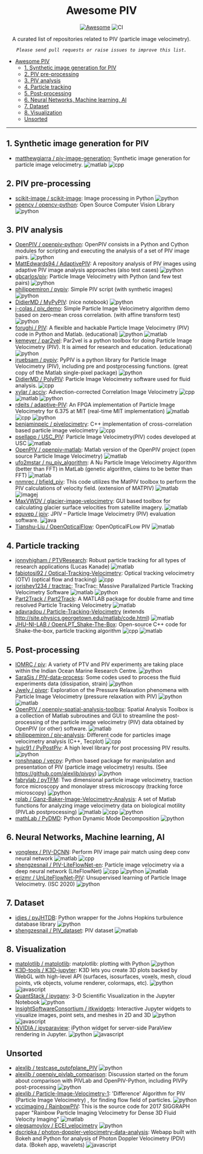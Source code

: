 <div align="center">

# Awesome PIV
[![Awesome](https://awesome.re/badge-flat.svg)](https://github.com/sindresorhus/awesome#readme)
![CI](https://github.com/lento234/awesome_piv/workflows/CI/badge.svg)


A curated list of repositories related to PIV (particle image velocimetry). 

*`Please send pull requests or raise issues to improve this list.`*

</div>

- [Awesome PIV](#awesome-piv)
  - [1. Synthetic image generation for PIV](#1-synthetic-image-generation-for-piv)
  - [2. PIV pre-processing](#2-piv-pre-processing)
  - [3. PIV analysis](#3-piv-analysis)
  - [4. Particle tracking](#4-particle-tracking)
  - [5. Post-processing](#5-post-processing)
  - [6. Neural Networks, Machine learning, AI](#6-neural-networks-machine-learning-ai)
  - [7. Dataset](#7-dataset)
  - [8. Visualization](#8-visualization)
  - [Unsorted](#unsorted)

--------------------------------

## 1. Synthetic image generation for PIV

- [matthewgiarra / piv-image-generation](https://github.com/matthewgiarra/piv-image-generation): Synthetic image generation for particle image velocimetry. ![matlab] ![cpp]


## 2. PIV pre-processing

- [scikit-image / scikit-image](https://github.com/scikit-image/scikit-image): Image processing in Python ![python]
- [opencv / opencv-python](https://github.com/opencv/opencv-python):  Open Source Computer Vision Library ![python]

## 3. PIV analysis

- [OpenPIV / openpiv-python](https://github.com/openpiv/openpiv-python): OpenPIV consists in a Python and Cython modules for scripting and executing the analysis of a set of PIV image pairs. ![python]
- [MattEdwards94 / AdaptivePIV](https://github.com/MattEdwards94/AdaptivePIV): A repository  analysis of PIV images using adaptive PIV image analysis approaches (also test cases) ![python]
- [gbcarlos/piv](https://github.com/gbcarlos/piv): Particle Image Velocimetry with Python (and few test pairs) ![python]
- [philippemiron / pypiv](https://github.com/philippemiron/pypiv): Simple PIV script (with synthetic images) ![python]
- [DidierMD / MyPyPIV](https://github.com/DidierMD/MyPyPIV): (nice notebook) ![python]
- [j-colas / piv_demo](https://github.com/j-colas/piv_demo): Simple Particle Image Velocimetry algorithm demo based on zero-mean cross correlation. (with affine transform test) ![python]
- [forughi / PIV](https://github.com/forughi/PIV): A flexible and hackable Particle Image Velocimetry (PIV) code in Python and Matlab. (educational) ![python] ![matlab]
- [kemeyer / par2vel](https://github.com/kemeyer/par2vel): Par2vel is a python toolbox for doing Particle Image Velocimetry (PIV). It is aimed for research and education. (educational)![python]
- [jruebsam / pypiv](https://github.com/jruebsam/pypiv): PyPIV is a python library for Particle Image Velocimetry (PIV), including pre and postprocessing functions. (great copy of the Matlab single-pixel package) ![python]
- [DidierMD / PolyPIV](https://github.com/DidierMD/PolyPIV): Particle Image Velocimetry software used for fluid analysis. ![cpp]
- [xylar / acciv](https://github.com/xylar/acciv): Advection-corrected Correlation Image Velocimetry ![cpp] ![matlab] ![python] 
- [rdeits / adaptive-PIV](https://github.com/rdeits/adaptive-PIV): An FPGA implementation of Particle Image Velocimetry for 6.375 at MIT  (real-time MIT implementation) ![matlab] ![cpp] ![python]
- [benjaminpelc / pivelocimetry](https://github.com/benjaminpelc/pivelocimetry):  C++ implementation of cross-correlation based particle image velocimetry ![cpp]
- [psellapp / USC_PIV](https://github.com/psellapp/USC_PIV): Particle Image Velocimetry(PIV) codes developed at USC ![matlab]
- [OpenPIV / openpiv-matlab](https://github.com/openpiv/openpiv-matlab): Matlab version of the OpenPIV project (open source Particle Image Velocimetry) ![matlab]
- [ufo2mstar / nu_piv_algorithm](https://github.com/ufo2mstar/nu_piv_algorithm): A Nu Particle Image Velocimetry Algorithm (better than FFT) in MatLab (genetic algorithm, claims to be better than FFT) ![matlab]
- [nnmrec / bfield_piv](https://github.com/nnmrec/bfield_piv): This code utilizes the MatPIV toolbox to perform the PIV calculations of velocity field. (extension of MATPIV) ![matlab] ![imagej]
- [MaxVWDV / glacier-image-velocimetry](https://github.com/MaxVWDV/glacier-image-velocimetry):  GUI based toolbox for calculating glacier surface velocities from satellite imagery. ![matlab]
- [eguvep / jpiv](https://github.com/eguvep/jpiv):  JPIV – Particle Image Velocimetry (PIV) evaluation software. ![java]
- [Tianshu-Liu / OpenOpticalFlow](https://github.com/Tianshu-Liu/OpenOpticalFlow): OpenOpticalFLow PIV ![matlab]


## 4. Particle tracking
- [jonnyhigham / PTVResearch](https://github.com/jonnyhigham/PTVResearch): Robust particle tracking for all types of research applications (Lucas Kanade) ![matlab]
- [fabiotosi92 / Optical-Tracking-Velocimetry](https://github.com/fabiotosi92/Optical-Tracking-Velocimetry): Optical tracking velocimetry (OTV) (optical flow and tracking) ![cpp]
- [jorishey1234 / tractrac](https://github.com/jorishey1234/tractrac): TracTrac: Massive Parallalized Particle Tracking Velocimetry Software ![matlab] ![python]
- [Part2Track / Part2Track](https://github.com/Part2Track/Part2Track): A MATLAB package for double frame and time resolved Particle Tracking Velocimetry ![matlab]
- [adavradou / Particle-Tracking-Velocimetry](https://github.com/adavradou/Particle-Tracking-Velocimetry) (extends http://site.physics.georgetown.edu/matlab/code.html) ![matlab]
- [JHU-NI-LAB / OpenLPT_Shake-The-Box](https://github.com/JHU-NI-LAB/OpenLPT_Shake-The-Box): Open-source C++ code for Shake-the-box, particle tracking algorithm ![cpp] ![matlab]


## 5. Post-processing

- [IOMRC / piv](https://github.com/IOMRC/piv): A variety of PTV and PIV experiments are taking place within the Indian Ocean Marine Research Centre. ![python]
- [SaraSis / PIV-data-process](https://github.com/SaraSis/PIV-data-process): Some codes used to process the fluid experiments data (dissipation, strain) ![python]
- [Jwely / pivpr](https://github.com/Jwely/pivpr): Exploration of the Pressure Relaxation phenomena with Particle Image Velocimetry (pressure relaxation with PIV) ![python] ![matlab]
- [OpenPIV / openpiv-spatial-analysis-toolbox](https://github.com/OpenPIV/openpiv-spatial-analysis-toolbox): Spatial Analysis Toolbox is a collection of Matlab subroutines and GUI to streamline the post-processing of the particle image velocimetry (PIV) data obtained by OpenPIV (or other) software. ![matlab]
- [philippemiron / piv-analysis](https://github.com/philippemiron/piv-analysis): Different code for particles image velocimetry analysis (C++, Tecplot) ![cpp]
- [hujc91 / PyPostPiv](https://github.com/hujc91/PyPostPiv): A high level library for post processing PIV results. ![python]
- [ronshnapp / vecpy](https://github.com/ronshnapp/vecpy): Python based package for manipulation and presentation of PIV (particle image velocimetry) results. (See https://github.com/alexlib/pivpy) ![python]
- [fabrylab / pyTFM](https://github.com/fabrylab/pyTFM): Two dimensional particle image velocimetry, traction force microscopy and monolayer stress microscopy (tracking force microscopy) ![python]
- [rplab / Ganz-Baker-Image-Velocimetry-Analysis](https://github.com/rplab/Ganz-Baker-Image-Velocimetry-Analysis): A set of Matlab functions for analyzing image velocimetry data on biological motility (PIVLab postprocessing) ![matlab] ![cpp] ![python]
- [mathLab / PyDMD](https://github.com/mathLab/PyDMD):  Python Dynamic Mode Decomposition ![python]

## 6. Neural Networks, Machine learning, AI

- [yongleex / PIV-DCNN](https://github.com/yongleex/PIV-DCNN): Perform PIV image pair match using deep conv neural network ![matlab] ![cpp]
- [shengzesnail / PIV-LiteFlowNet-en](https://github.com/shengzesnail/PIV-LiteFlowNet-en): Particle image velocimetry via a deep neural network (LiteFlowNet) ![cpp] ![python] ![matlab]
- [erizmr / UnLiteFlowNet-PIV](https://github.com/erizmr/UnLiteFlowNet-PIV): Unsupervised learning of Particle Image Velocimetry. (ISC 2020) ![python]


## 7. Dataset

- [idies / pyJHTDB](https://github.com/idies/pyJHTDB):  Python wrapper for the Johns Hopkins turbulence database library ![python]
- [shengzesnail / PIV_dataset](https://github.com/shengzesnail/PIV_dataset):  PIV dataset ![matlab]

## 8. Visualization

- [matplotlib / matplotlib](https://github.com/matplotlib/matplotlib): matplotlib: plotting with Python ![python]
- [K3D-tools / K3D-jupyter](https://github.com/K3D-tools/K3D-jupyter): K3D lets you create 3D plots backed by WebGL with high-level API (surfaces, isosurfaces, voxels, mesh, cloud points, vtk objects, volume renderer, colormaps, etc). ![python] ![javascript]
- [QuantStack / ipygany](https://github.com/QuantStack/ipygany):  3-D Scientific Visualization in the Jupyter Notebook ![python]
- [InsightSoftwareConsortium / itkwidgets](https://github.com/InsightSoftwareConsortium/itkwidgets):  Interactive Jupyter widgets to visualize images, point sets, and meshes in 2D and 3D ![python] ![javascript]
- [NVIDIA / ipyparaview](https://github.com/NVIDIA/ipyparaview):  iPython widget for server-side ParaView rendering in Jupyter. ![python] ![javascript]


## Unsorted

- [alexlib / testcase_outofplane_PIV](https://github.com/alexlib/testcase_outofplane_PIV) ![python]
- [alexlib / openpiv_pivlab_comparison](https://github.com/alexlib/openpiv_pivlab_comparison): Discussion started on the forum about comparison with PIVLab and OpenPIV-Python, including PIVPy post-processing ![python]
- [alexlib / Particle-Image-Velocimetry-1](https://github.com/alexlib/Particle-Image-Velocimetry-1): 'Difference' Algorithm for PIV (Particle Image Velocimetry) , for finding flow field of particles. ![python]
- [vccimaging / RainbowPIV](https://github.com/vccimaging/RainbowPIV): This is the source code for 2017 SIGGRAPH paper "Rainbow Particle Imaging Velocimetry for Dense 3D Fluid Velocity Imaging" ![matlab]
- [olegsamoylov / ECEI_velocimetry](https://github.com/olegsamoylov/ECEI_velocimetry) ![python]
- [dscripka / photon-doppler-velocimetry-data-analysis](https://github.com/dscripka/photon-doppler-velocimetry-data-analysis): Webapp built with Bokeh and Python for analysis of Photon Doppler Velocimetry (PDV) data. (Bokeh app, wavelets) ![javascript]


<!--- software badges -->

[python]: https://img.shields.io/badge/Python-lightgrey.svg?logo=data%3Aimage%2Fpng%3Bbase64%2CiVBORw0KGgoAAAANSUhEUgAAABQAAAAUCAMAAAC6V%2B0%2FAAACClBMVEUAAABAgL83erM4ebA2eK43d603dqs3dak2dKg3c6Q5erM4ebA3d643caI3ebA3ea0AgIA3dqs3cKA3d643d603d6s3cJ44dq42dqs2dKk2dKc2cqU2cqM2bpw2ebQ3ebA3eK43d603dqs3dqk3dKg3c6U3cqQ3caI2bZr%2F2Ev%2F2Ej%2F1kf%2F1EU3erE4ebA2bJn%2F2Uj%2F0kI3eLA2a5f%2F1kb%2F0T83eK42a5T%2F1UT%2Fzz83caI4b6A4b542bpw2bps2bJk2a5c1apX80kb%2F00Q3dqs3cqM3cKH%2F31H%2F3k%2F%2F3E7%2F3Ez%2F2Ur%2F10r%2F1kf%2F1UU4dak3caL%2F4FH%2Fyzo3c6c4b6D%2F3k7%2FyTk1c6U3cJ7%2F3E7%2Fyjn%2Fxzg3caM3b543bp3%2F20z%2F00T%2F0kL%2F0UH%2F0D%2F%2Fzj%2F%2FzTz%2Fyzr%2Fyjn%2Fxzj%2F2kv%2F00P%2F0EL%2F0ED%2Fzj7%2FzDz%2F2En%2Fzj7%2FzTz%2Fyzv%2F10f%2Fzj7%2FzDP%2Fyjz%2Fyjr%2F1Ub%2F1ET%2FzDv%2FyTf%2F1UL%2F0UH%2F0ED%2Fzj7%2FzTz%2FzDz%2Fyzn%2Fyjj%2Fv0A3d603dqs3dak3dKc3c6U3cqQ3caI3cKA3b542bpw3eK42bZr%2F1kf%2F1UX%2F00Q2bJn%2F0kI3cqM2a5f%2F0UD%2F0UH%2Fzz%2F%2Fzj3%2F1ET%2FzDz%2F3k%2F%2F3E7%2F20z%2F2Ur%2F2En%2F1Ub%2FzTz%2F10f%2Fzj7%2Fyzr%2F2Uv%2F0kP%2F0D%2F%2F00P%2F0ED%2F%2F%2F9ywrbbAAAAhXRSTlMABGu%2F6vn25bJUkOWrfs%2BDAu%2Fbz%2FbV4G6IiIiI%2BOA9uMzMzMzMzMz84HDu5ncu%2BeB4VaHRe73fda%2F00K6qqqqqoldQ%2FPX%2BVFiou7u7u7vU4b9r8KiOwLA%2Bi836N2Hugs3NzMzMzMzMskDNioiIiHjN0vDiyPsKb%2BJm%2FrmdQqXY7vHjuWkEM28rJQAAAO9JREFUGNNVkK1OA1EYROfcO5emWTYNxeMRhFoUmhB4AhDFoUhwJHVYFBgUCo0hQZUXQKAIkkcogrTkErJB7C4sI8%2FM95NBkkSrT0mSJUl9OAPg%2FEOSQm3ZFwCkTjLBKQDuQMMVnECvgWt0VKwDL95gvPhloccYbpwOO8wGgoMXAGXNok2I9htAedvuJJgjj4BpnQT2syG4gLJgD%2BB9mLOhf2dTzg1AHOZslqvo4OkcG4hVw%2B4TOnjYhZ2vWD22n10jSTreilV%2BBrj8a2kpVrnc3Lb%2FFVLlwWzlKVEP1sn0Opitfo9SU11tadIemUjSD%2Bs0MpPwiOyPAAAAAElFTkSuQmCC

[matlab]: https://img.shields.io/badge/MATLAB-lightgrey.svg?logo=data%3Aimage%2Fpng%3Bbase64%2CiVBORw0KGgoAAAANSUhEUgAAABYAAAAUCAYAAACJfM0wAAAD3klEQVQ4y53UT4hVdRTA8e%2B5v%2Fvv3ffnzrw3M%2FiH0RjmT2PhkGZM9mdRL80MRWzjQhEXIZK6yBZBBS2iRRJChYsEg4yocBIUMfq3CDFKRWcMnJmmpkHnDTO%2BnJk3f9597977a%2FGQMhQZz%2BZszvlwOHCOsIDIb9uG6minmmvc0PXFkYOPFH4%2FnBszPiouEr1jaOq2WmMhMN3dVNo6FttDQ292ZQsrOlao16ZzstJTAP79wfkDB2D%2FfpFC4eVk36Xuzq45lq5hmeey65cR5PM2Fg7n162D9nY4dOgp48bE7uxwv9T7QmYxuC6bVi2h1ZQFwvmWFsjnYXi4Bct61%2BzvX9RYKeGGgmuBl2S5afCcI3Cs1b83nAfymzdDQ4PDyMhaUqmP9djYWq%2FvMnUJwQpAheAlEWXwYikkYf1navOOaLkMZ89CLtfG%2BfNvMzq6nomJrDEwgD9VJL1YkACMALwUKIM1lqbTEC7eMtT%2F0QSwbHoafeFCs5RKRygUNtHXl2B8HLf%2FKkvCWZbVC63NkErC7A0oTuBFMYOOcG5jvUvP38G%2FE%2B%2F94ze4fh1c1zbm5h6%2B9vWp16d6ep7h5k0QQTIZMlNFUq7g2qBDoAKOC7YN5QrrpyMOm8IcgLH32iB7tQatc2SzW4HP4jA80%2FTYqpey7S3IzAxYFvZYAV9iPIsaHAFVcJwabgirLKFTya0dz893MXTlBaJoC1G0kihyiGNM16Hp6ccxEgmKP%2F9KpjRJ2hE8CxwbtIY4BNMCNwHKIGdo8o5w4Virj0Ecr6dSeZUgWEMQOFSrEEWgNVopqhq8wij1piZpQtKtwQA6BtOEhFfLBmwoRWRMAYMwfJ9KZSfl8mWCACoViCJ0HHPjr1HKP%2FxILiyTMYWkDclEbRUCxDEoVYMdBwxhtSk8qgQMJidDJidPUa1upVr9lDCsRGEYTVwf1zMnT5MrjpO1hbQFGQ%2FStxADNGAo%2FrRtTpsW%2FcogpYQtvbOI8cETeejtg1JpSObn90TK3DWt7O0z33z3TtPw4EyTI9TZkE1D1gc%2FDZ4LSqG15rgy2eh5bI5CnhfhqCE8u9KjTe50ILsb0xTL2mrz1cH6BPsafGisg3of%2FBRkkpBwOZ6w2RPHjJsOfP8ViJAOY96KNaNyt5M%2ButonjHjwgaWcWdTE8pQHtgmmAjQ%2FodkBDDsW1L1X%2B8UnOnyAdKzpvivct9Nn3yfIqQ855ObYJ1XQ0xBOcmWuxHbT5FIQQMPB2x%2F88XYfQO4Ka%2B3DABDyJD4nCahjkIsM8QrNnIt7Qb0xxX2FHvHRV%2F2UnvBP6Dn%2FS93vP6S1j%2F7Wv2fvPzd4aYILeYaYAAAAAElFTkSuQmCC

[cpp]: https://img.shields.io/badge/C/C++-lightgrey.svg?logo=data%3Aimage%2Fpng%3Bbase64%2CiVBORw0KGgoAAAANSUhEUgAAADIAAAA4CAYAAAC%2FpKvXAAAG50lEQVR42tWYA3gkTRPH%2B7VtfrZtxznbTvLaPE6cnH1ZnG3b%2B8VeXWzvZsO16q3t57yYmUXwf55%2FMD3bXb%2FuqppJSKA0RySLiBLKzqO7r%2Fuc4xoZLIoSFv8wSig9joGDKyPMhdli6c%2FJQNXb62XPYKApaBMaWGyJFsgEMzcVvkAGihgG7p0jkk7D4NrQwNMaPL0PGeby%2FaQ%2FhQD%2FxWCkaPDRJf1SP7PFyu9HiWT7aBD%2B9fmYNOVPSaA1dZv0sWiBlMEFjWgIkM140quiBflPBawO8PhbAgbg3N3aHfUzdt%2B%2B%2B4g%2FhCfwJ5w4Cw39YexuhTFpsn%2F6Usiv445sw8nsaOh%2FS49jTN%2FhcQL5j16vAz0aBphNjvp5f3XFk8StAO7BYxyLN9f5sliMSA4Jhypg85UGOFbQBmelajgjVcHh3FbYhNeY%2FeX0Hh%2BBmrCGoh21e9cpyL%2BHg9m%2BTL70eBVklXeC3mQFNmmNVvh%2FiQZSj1X5CpQ1a5Psu9drQf6SL91oCQJUq3TgrcqatZBytNKn06GvOlFC%2BTpvJnh3kwIkuKt28F12nOSivJ3OyTMOfViy5MojM7ctJQ4ivhCf7yiBhnYD%2BFn0ZD%2Fdfo1TDONW5mY%2BMWt7I5koBnQT8QZC1WOCQEnVbYJPd7iHmbGhuOSN9w9IKcDt5gPx3mYFNGoMEGjVqvV0rbue9Jq%2FLjp39Z5JYisN3AcQ2pX6SLSr3Xj3ilySfvXBqZu7nQG8AFl1ugb4SqM1Q2WrDmpUetAarPwaAJo5UKJ4evaOOg8A%2FECiRTJo7jQCFxktNjhZ1Abz9pY5zbMAr12Qq8FotoEn4VqmGHFWGTsAT5D152q55Tbu%2FJc7S1jnm49ADS5qrddgsQvOV1Q8MGWThQbnbxBpXQ%2Bn1snjOUDvrb%2Fewq02O1xWqhtffWd3Bw3KG3PoVHQhT8LXEtqW%2BbbyuXtKcZO6O%2F8Zd4qtDnwHWcmhyI%2FktfKGmJVWXPPzz45n%2BgbAA%2BRATgtrd%2FliJ4%2FTEMi6%2Fhl78cp9UzYZ3QX14NRNcFHRBMKLpU5jz8zZTsdWnFLwA7mibAdPauowcIWwjV6Rnf7otG1qtt19ZPpmQGHaaZzGXn57Jx2TlLTwA8mu6ARPUtT3sEJMWZdf9ELMHk7tNK9KjZujA4csVhv9Oe1CCR0rbe6Clk49HTNZ6Bi%2Bfcu4geSwgMg9gMwWFDf9%2Bv096SQkMYeMTeNS0DTYXoMZHLLZ7fTnbZIKxxgNXGu03Oh0dGztWSXH1LqmAU9q1LhMLW3QglNX7gtNNJCgOLhuM4lIuUomCLv7JbUOshW7HeCzW2%2Br9tFL0tMfG7qkjQbvysFxGjJs2VVc3OoO5KFpmyG%2FWg27Miqdxp6L2k7HsBHwA1nN3n5pZ5uxrkjx2uQNcrcATkAJJWT02uI%2Ba7%2Fvb1GAjeWBiHlreWHMUjsNkIffmLgS9ktK1N99f1dzoEGoFQ09wCaJrA4eDEvkDPFQeCJklzSCQ3ojFu3xgtrHpm3WBhREcKEOUJxgXhyzjBXizUmrKMTdatb0Wt9Nu1iKfzzZAgFC%2Fw%2FV1mUELursNcBX4ovwyrjlLlMpfocEND168KSCihb9PxccrvA7yByBtJXZk68E7qLPAGWtCk7lVMCFwmqobumkvZ%2FP5%2F%2F%2B8TYpGS9o8geIKTLx0tUHw5J7HDu676oS%2Bko7LshunKSORCy%2BQiaI9F6BTFqZk%2FvUyOX1t6fGU8NTobS%2BHQIteU2bY6272nV8Mxm%2BMh2DtnMCmbm%2BqPRbU4XF7gr125NXQ6O6BwKlelU3rSV36yPQNTJ6fZkrkFZaB0KZ5q9fHLl6T3Ccla3rfGvyKiipV4O%2FJa1qhdevQ7DYRsKS08l4oeo6SAuZkybdQOsgPKmbz8PsiWEpNI%2F9pY2ni%2BicPB%2BqWlo%2FkzauJeS%2FCa%2FhBTUavHHY1ztpTnurgvJmCP1qJ53LS6tIMPMqofof81MSFC%2F3djJMRxgyfzccSi8Bg8kCbNIazLD7koJuAn7WewiMmcZ%2BhxjmXhychm5Dg7d%2BOCIJ%2Fv3pVnh39SlYuj8LBCcKqJN3p8M7eO0vH2yCRyKTfAieugOL%2FkPyb%2BZ%2B4laRyc%2BQoNgUvNmEhgFmC1pAwpNeIJz1P%2BaH%2BKETAwjiAvoXxGsFxQeR4DhFPwKUk%2BDYscQv%2Bp3gAZqTQXGdfQjQiynOkPDVDxG%2FK5R5Fk9nFS5iDSCADbNgG%2Flf4ksk0MKFfoILng4AxGUSGvcr0ucKiR2Ki1f5AaCetv5%2B1Vjmwev10%2B0FgJbWwb%2BZh8mAUWjiK7THc6sfO6bnPhLEvEkGrP7L%2FBYDlXiAyCX%2Fi%2FsLGRyCezDYCY6g0Rbq4NgcxzU6FgB9A0T9f5VBrS%2FNAAAAAElFTkSuQmCC

[imagej]: https://img.shields.io/badge/ImageJ-lightgrey.svg

[javascript]: https://img.shields.io/badge/JavaScript-lightgrey.svg?logo=data%3Aimage%2Fpng%3Bbase64%2CiVBORw0KGgoAAAANSUhEUgAAACgAAAAyCAMAAAAZbWmiAAABj1BMVEUAAADWujLbwkvYvTrYvjzTuDHZwEPWujHUuDHWujLWujHWujLXvDXWuzTWujLXuzXWujHXvDjWujLWujLWujLWujLWujHWujLWujLWujLWujLWujHWujLWujHVujTWujHWujLWujHWujHWujHWujHWujHWujLWujLWujLWujLVujHYvj3XuzTWujLWujL%2F%2F%2F%2F%2F2j7%2F%2Fvv%2F2kDVuTHs7vf%2F2DLVuS%2F%2F%2F%2F3j2KT40zHVtynr7O3%2F6ozp59vWujPXvDzr6%2Bn10jvUtyf31Dv%2F2Tb%2F2jv%2F8rr%2F5Xj%2F3D751T3dwDTs7fTUtiX%2F4WX%2F3Un82D3k2qvwzznXuzX%2F1y%2F%2F%2FO7%2F6IX%2F5nvcyWnaxFXryzjYvDLtyzDzzy7%2F99X%2F9cz%2F7qn%2B5HP%2F4GD%2F4Vr%2F31b%2F3ELXvkDmxjbhwjTavTPnxzLu8v%2F%2F%2FPP%2B%2BeT%2F9ML%2B8LL%2F5W%2Fdym%2F%2F4mf%2F42PZwlH%2F3k7%2F%2BuXq6eP%2B%2BN%2Fp6N%2Fo5dXo48%2F%2F7J3i1pzh1Zr%2F7Jfg0Yr%2B6Inezn%2F%2F6H3bxmH61DHAZCJOAAAALnRSTlMA%2FAIEjfwF%2Ff34meuLCHFWTT0zKiAR4NrQyb5fGAz98eW1qaGEfEhBOtSumGNoHFp97QAAA3FJREFUeNqN1QV78zYUBWA5XrDMzNxuV0lDxZDtMjMzfwxjhh%2B%2BI9%2BA%2B9SDU25ek3SkiP%2BfmrEv%2FjNjVYBfkkb%2FEY3KAYcoqP1HglQJWEsvEn0enLENsF574TaNrDNLAaoGbO9ymqj6trgQdmQBsAawopv89DxG2Jn1hyjVCWTECVNI1AiPlxJeP4oG64XwiBbH%2BERzudwUGVa8FGuRqKxBCF30OODW%2Fv77g4RxvTdfyN61oVFjhYJ9JZhIfxN72shNzsiI5CTlHyed1CyE8IlyJ5zNLE9MKZjkROS7Ey%2B1Cg%2FgAMMow%2BkYQ5mM2JEfj700KnRAx2Q7Yf7KkSvAEJhPVLnDszk7b9cevdQPpqMVfuKknPBqO24nfOelSkCPaoUb%2FGDmB%2FzeS202rA%2BS26VXzfGwHbsTOmBD2X%2FCYTCPqGgkzR2qcCfAkOao3w3Gzfj2dtxSnWgHxGdrYcSfw%2FHLi5nzs5nJFDrBcBTw5VN%2FvZOU%2BPHLZCc1%2BQSii5DbPUKpWZS76ESL8HArXGESDJ3YszvBsNIFAvFcv8NU9wrdvnSbG5Ty1ekcvqvyhPKwWsFUCeYmd1%2B%2FnfnwOb4WQXnsTjCsUSSXwLJiuLJ4Y8W3Tcu8TMpXnwErbegRdXC3%2B%2BlcLkF5GFbL8Ma8lHJnDZ2oYohWpKYOlmc33t%2BuJBjCYSGau1K%2BHsdUDzJEK1JTnzLTseXvNn6fzSgItXZx%2Fm0yKU8twFogFV%2BTgsh0LJYBzC2u7c7tqMFBz82HqMadwLdmXDo2neE8W1zyzV9b0a52hjpaEbjdmF2GLUFEjfc5OtHdUYC9pCVy6f2J75djy4V1LdGI0x9Xb7IaNeFRSq1IJXK5rT9%2F%2FmGad4rkzpvfrq1tM5wNqE7YZ%2FSJftKiRCnYldTBT79OTe7NXaxheDBKC5te6hF8Sr3UitRWdGolYe9mFlYBsnDopT6GjlawVRuprZB1BcuLcJCh2467gOU%2FIHx5OOwOF8Lrm3dHQfqKoQet8JOm%2BZ1QqcXN%2B6OAN6BFuROQoiNURgUb5XcF43CJvN4A%2FtHVUw%2BCMK0ONRICC7ppK3U7Zb1V7TyKDNWpK4ZCTUTk1zSKsuruq1YLWmfH0qPbdrh8hPJpDA12qCcFA3RQAYv%2F6LUDLUF%2Fc3lNBSuEnUOq8%2FrUf2trcHo%2BThTZ3wXJNxi0L3gjAAAAAElFTkSuQmCC

[Java]: https://img.shields.io/badge/Java-lightgrey.svg?logo=data%3Aimage%2Fpng%3Bbase64%2CiVBORw0KGgoAAAANSUhEUgAAAEAAAABACAMAAACdt4HsAAABFFBMVEUAAAD%2BvGH%2BuWT9ezz%2BjEO968n8aDH%2Bi0b%2BsVb5Wir%2BhkL8bTP%2BgUD5WSn9ymv6YC37ZjG89er9dTj8cDj5Xiz9dTn5XCv7Yi39lkn%2Bdzz9yW77ajT8ajL9dDnA89%2F9hT%2F6YS37bTb9bzP7ajL%2BhUFoyPU7iNI6gMl6z%2Fas7vtFk9c9jdJoxfFMm%2BE6gMYub7w2e8ZduvBBidAxdME8hctRouU5f8Y5gcVXquMucL8%2Bhc44ecSi8f6i6f6g2fh32fkubbo2e8Y0eMMyd8Mwc8E%2BjNI5gMhHmuFnwPI6gslWqelGkNVCitBCic85gdM2fcc6gshHktUvcsA%2Fhc1Gk9o2dr5fvulJlNz4WCn4WCoubLgubbjC8FcCAAAAWHRSTlMADRhYLgG6NCb4O6FO%2FBHnxwZriex489MkZAmuqHIDRd%2BSfbZAKG6SFQlcZCNNwfvPLn3umT3IvDX4qOAOERob%2Ftfk6vO%2BtEYaojhmdoNywq1w9oxU5ziO7qeVwQAAA0tJREFUeNqkldWBg2AQhHG3GB7Xkvj6b%2BTY88ew%2F0TQWRfrPdiOZQbXM%2BP7QWgmIIoTMwPSycyFLI8LE75TUvkG%2FFUAa5MAbGBr4oGbw86AH9bQ2Hp%2BW4JJETgNRg7YFZD6cupHXbaY3wfA0IukropHe3EBDMA48%2Ft9Sb1eXEuHFPLNYU5EA42nKKCJ2vXnQqghVSRyDfVROikGsWMpkphcwu5sYVTw7ROc5SSFWjMQL9%2B8ooZRwT%2Bc4ConR2CjKeH424MOOVGEoP4noDkoJFwhkOMNyDUTNcmpi29TSC0Fzt%2BDcARijQl9xUnqN8yVJvjOiYscU6DsLQW8bd1%2BrjXII0uDWz34XwmZVAKkEW9fbRk72qU4ziYkE9VhSfTuj%2Bfrt6R9seCjt7LYchSIwjAjrEbZjrCKFYHGoWmoUAUMHrdzct%2F%2FPaYq7RIZ%2FVY4l18o3usbkNIbqkdbpF3oOwM9PPTm6%2FsH503L1h108H7XAwB%2FIBzjMoAr%2BcD0lg4AYXSzJ0sowqNY5YywdHeZB8Q9ML%2FDH0BCz%2FcvPI%2BGSZoFgU4YepD96N4%2FAJxDAqq93CZwD7s1S4y83yvKu6kHGUAlHAbVTTtmWJNG0VwzRk%2B%2FtwXQXeH3UW0g1nGVu%2BKxAadAxvLRJIQ67Q8LM46QxOBO4AjJNw%2BVZqC3J1bJOVdxx4W30zS1s0UQLLLUqwXOEuzVySw3NjxFpy3af57uq8JpSstLdbJ3cWHTi8rSYvHmTC2f2Sg0Uk3T7I7wYxdF4f8hyvJvvw5ZuRGuGWFoTGfVsl3Vg19anMqnLuwgoIrwC5hTHZ5gF2fFfJ5fiXsBTCsPF2S3h2T0qhmcvlsu8gDW7v0%2BVjeFphUbFT8WAKOXKzQlAF55%2Bj1K%2BmKWVwEPnnZcbKSu%2BlSvXpxgvpdNN5x5oUaS%2BDAPCI%2B67mq%2BnBkpIYlzeSA3l0sjAA4TLaGen3PYr5GGaaYzOQFIkrc1OpY97A75axYEHkF0m%2Bb9SRFL%2FKJ41Z%2BG26MqYTZw01pjRttTNLc7QCI%2FHqlFz%2BFj0kYSTiFh1saNy2xcKewf269yI%2BGTkcxwitO3z70k03cPCVI6nfXblYnPapgcu6thb8LoDZVVUXdHkXTI4J%2BBCs8ToaFwLgAAAABJRU5ErkJggg%3D%3D
